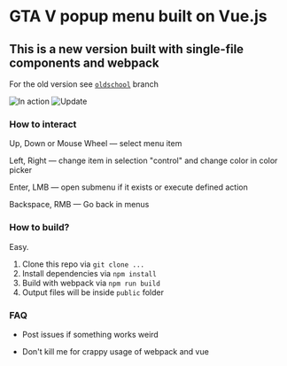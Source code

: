 # GTA V popup menu built on Vue.js

## This is a new version built with single-file components and webpack

For the old version see [`oldschool`](https://github.com/romgerman/GTAVMenuVueHtml/tree/oldschool) branch

![In action](http://i.imgur.com/CejVRFb.gif)
![Update](http://i.imgur.com/5uNAo5f.png)

### How to interact

Up, Down or Mouse Wheel — select menu item

Left, Right — change item in selection "control" and change color in color picker

Enter, LMB — open submenu if it exists or execute defined action

Backspace, RMB — Go back in menus

### How to build?

Easy. 

1. Clone this repo via `git clone ...`
2. Install dependencies via `npm install`
3. Build with webpack via `npm run build`
4. Output files will be inside `public` folder

### FAQ

- Post issues if something works weird

- Don't kill me for crappy usage of webpack and vue